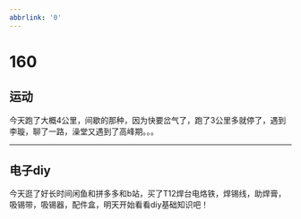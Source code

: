 ```yaml
---
abbrlink: '0'
---
```

# 160

## 运动

今天跑了大概4公里，间歇的那种，因为快要岔气了，跑了3公里多就停了，遇到李璇，聊了一路，澡堂又遇到了高峰期。。。
***

## 电子diy

今天逛了好长时间闲鱼和拼多多和b站，买了T12焊台电烙铁，焊锡线，助焊膏，吸锡带，吸锡器，配件盒，明天开始看看diy基础知识吧！
